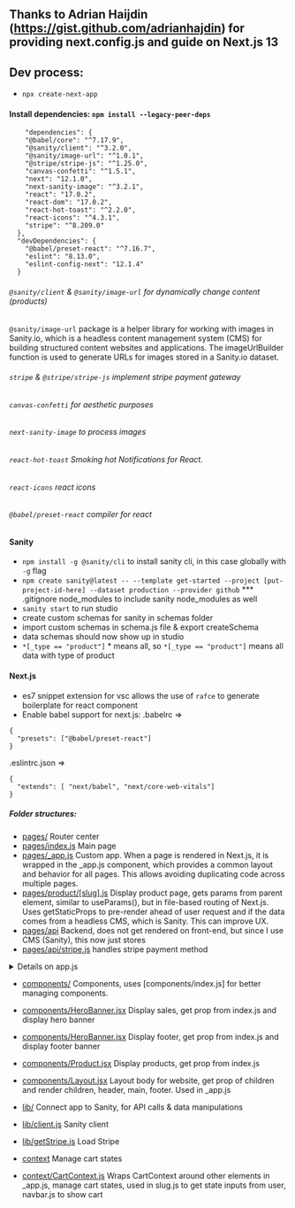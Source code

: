 ## Thanks to Adrian Haijdin (https://gist.github.com/adrianhajdin) for providing next.config.js and guide on Next.js 13

## Dev process:

- `npx create-next-app`

#### Install dependencies: `npm install --legacy-peer-deps`

```
    "dependencies": {
    "@babel/core": "^7.17.9",
    "@sanity/client": "^3.2.0",
    "@sanity/image-url": "^1.0.1",
    "@stripe/stripe-js": "^1.25.0",
    "canvas-confetti": "^1.5.1",
    "next": "12.1.0",
    "next-sanity-image": "^3.2.1",
    "react": "17.0.2",
    "react-dom": "17.0.2",
    "react-hot-toast": "^2.2.0",
    "react-icons": "^4.3.1",
    "stripe": "^8.209.0"
  },
  "devDependencies": {
    "@babel/preset-react": "^7.16.7",
    "eslint": "8.13.0",
    "eslint-config-next": "12.1.4"
  }
```

###### `@sanity/client` & `@sanity/image-url` for dynamically change content (products)
`@sanity/image-url` package is a helper library for working with images in Sanity.io, which is a headless content management system (CMS) for building structured content websites and applications. The imageUrlBuilder function is used to generate URLs for images stored in a Sanity.io dataset.

###### `stripe` & `@stripe/stripe-js` implement stripe payment gateway

###### `canvas-confetti` for aesthetic purposes

###### `next-sanity-image` to process images

###### `react-hot-toast` Smoking hot Notifications for React.

###### `react-icons` react icons

###### `@babel/preset-react` compiler for react

#### Sanity

- `npm install -g @sanity/cli` to install sanity cli, in this case globally with `-g` flag
- `npm create sanity@latest -- --template get-started --project [put-project-id-here] --dataset production --provider github`
  \*\*\* .gitignore node_modules to include sanity node_modules as well
- `sanity start` to run studio
- create custom schemas for sanity in schemas folder
- import custom schemas in schema.js file & export createSchema
- data schemas should now show up in studio
- `*[_type == "product"]` * means all, so `*[_type == "product"]` means all data with type of product 

#### Next.js

- es7 snippet extension for vsc allows the use of `rafce` to generate boilerplate for react component
- Enable babel support for next.js:
 .babelrc =>

```
{
  "presets": ["@babel/preset-react"]
}
```

 .eslintrc.json =>

```
{
  "extends": [ "next/babel", "next/core-web-vitals"]
}
```

##### Folder structures:

- [pages/](pages/) Router center
- [pages/index.js](pages/index.js) Main page
- [pages/_app.js](pages/_app.js) Custom app. When a page is rendered in Next.js, it is wrapped in the _app.js component, which provides a common layout and behavior for all pages. This allows avoiding duplicating code across multiple pages.
- [pages/product/[slug].js](pages/product/[slug].js) Display product page, gets params from parent element, similar to useParams(), but in file-based routing of Next.js. Uses getStaticProps to pre-render ahead of user request and if the data comes from a headless CMS, which is Sanity. This can improve UX.
- [pages/api](pages/api) Backend, does not get rendered on front-end, but since I use CMS (Sanity), this now just stores 
- [pages/api/stripe.js](pages/api/stripe.js) handles stripe payment method

<details>
<summary>Details on app.js</summary>
  - Define global styles: You can use _app.js to define global styles that are applied to all pages in your application. This can include CSS resets, typography styles, and other common styles.
  - Provide a layout component: You can use _app.js to define a layout component that is applied to all pages in your application. This can include a header, footer, or other common elements that appear on every page.
  - Initialize global state: You can use _app.js to initialize global state for your application, such as user authentication or localization settings.
  - Add custom components or libraries: You can use _app.js to add custom components or third-party libraries that are used across multiple pages in your application.
  - Handle errors or loading states: You can use _app.js to handle errors or loading states that occur across multiple pages in your application, such as displaying a loadingindicator or error message when a page is loading or encountering an error.
</details>

- [components/](components/) Components, uses [components/index.js] for better managing components.
- [components/HeroBanner.jsx](components/HeroBanner) Display sales, get prop from index.js and display hero banner
- [components/HeroBanner.jsx](components/HeroBanner) Display footer, get prop from index.js and display footer banner
- [components/Product.jsx](components/HeroBanner) Display products, get prop from index.js
- [components/Layout.jsx](components/HeroBanner) Layout body for website, get prop of children and render children, header, main, footer. Used in _app.js

- [lib/](lib/) Connect app to Sanity, for API calls & data manipulations
- [lib/client.js](lib/client) Sanity client
- [lib/getStripe.js](lib/getStripe.js) Load Stripe

- [context](context/) Manage cart states
- [context/CartContext.js](context/CartContext.js) Wraps CartContext around other elements in _app.js, manage cart states, used in slug.js to get state inputs from user, navbar.js to show cart
